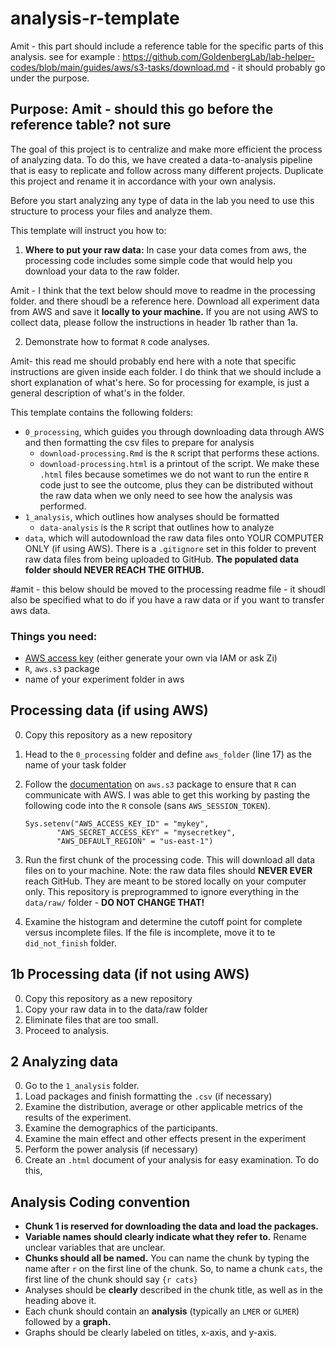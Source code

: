 # analysis-r-template

Amit - this part should include a reference table for the specific parts of this analysis. see for example : https://github.com/GoldenbergLab/lab-helper-codes/blob/main/guides/aws/s3-tasks/download.md - it should probably go under the purpose.





## Purpose: Amit - should this go before the reference table? not sure
The goal of this project is to centralize and make more efficient the process of analyzing data. To do this, we have created a data-to-analysis pipeline that is easy to replicate and follow across many different projects.
Duplicate this project and rename it in accordance with your own analysis.

Before you start analyzing any type of data in the lab you need to use this structure to process your files and analyze them.

This template will instruct you how to:

1. **Where to put your raw data:** In case your data comes from aws, the processing code includes some simple code that would help you download your data to the raw folder.

Amit - I think that the text below should move to readme in the processing folder. and there shoudl be a reference here.
 Download all experiment data from AWS and save it **locally to your machine.** If you are not using AWS to collect data, please follow the instructions in header 1b rather than 1a.

2. Demonstrate how to format `R` code analyses.


Amit- this read me should probably end here with a note that specific instructions are given inside each folder. I do think that we should include a short explanation of what's here. So for processing for example, is just a general description of what's in the folder.

This template contains the following folders:

- `0_processing`, which guides you through downloading data through AWS and then formatting the csv files to prepare for analysis
	- `download-processing.Rmd` is the `R` script that performs these actions.
	- `download-processing.html` is a printout of the script. We make these `.html` files because sometimes we do not want to run the entire `R` code just to see the outcome, plus they can be distributed without the raw data when we only need to see how the analysis was performed.
- `1_analysis`, which outlines how analyses should be formatted
	- `data-analysis` is the `R` script that outlines how to analyze
- `data`, which will autodownload the raw data files onto YOUR COMPUTER ONLY (if using AWS). There is a `.gitignore` set in this folder to prevent raw data files from being uploaded to GitHub. **The populated data folder should NEVER REACH THE GITHUB.**

#amit - this below should be moved to the processing readme file - it shoudl also be specified what to do if you have a raw data or if you want to transfer aws data. 

### Things you need:

- [AWS access key](https://docs.aws.amazon.com/IAM/latest/UserGuide/id_credentials_access-keys.html) (either generate your own via IAM or ask Zi)
- `R`, `aws.s3` package
- name of your experiment folder in aws

## Processing data (if using AWS)

0. Copy this repository as a new repository
1. Head to the `0_processing` folder and define `aws_folder` (line 17) as the name of your task folder
2. Follow the [documentation](https://cran.r-project.org/web/packages/aws.s3/readme/README.html) on `aws.s3` package to ensure that `R` can communicate with AWS. I was able to get this working by pasting the following code into the `R` console (sans `AWS_SESSION_TOKEN`).

	```
	Sys.setenv("AWS_ACCESS_KEY_ID" = "mykey",
           "AWS_SECRET_ACCESS_KEY" = "mysecretkey",
           "AWS_DEFAULT_REGION" = "us-east-1")
	```
3. Run the first chunk of the processing code. This will download all data files on to your machine. Note: the raw data files should **NEVER EVER** reach GitHub. They are meant to be stored locally on your computer only. This repository is preprogrammed to ignore everything in the `data/raw/` folder - **DO NOT CHANGE THAT!**
4. Examine the histogram and determine the cutoff point for complete versus incomplete files. If the file is incomplete, move it to te `did_not_finish` folder.

## 1b Processing data (if not using AWS)

0. Copy this repository as a new repository
1. Copy your raw data in to the data/raw folder
3. Eliminate files that are too small.
4. Proceed to analysis.

## 2 Analyzing data

0. Go to the `1_analysis` folder.
1. Load packages and finish formatting the `.csv` (if necessary)
2. Examine the distribution, average or other applicable metrics of the results of the experiment.
3. Examine the demographics of the participants.
4. Examine the main effect and other effects present in the experiment
5. Perform the power analysis (if necessary)
6. Create an `.html` document of your analysis for easy examination. To do this,

## Analysis Coding convention

- **Chunk 1 is reserved for downloading the data and load the packages.**
- **Variable names should clearly indicate what they refer to.** Rename unclear variables that are unclear.
- **Chunks should all be named.** You can name the chunk by typing the name after `r` on the first line of the chunk. So, to name a chunk `cats`, the first line of the chunk should say `{r cats}`
- Analyses should be **clearly** described in the chunk title, as well as in the heading above it.
- Each chunk should contain an **analysis** (typically an `LMER` or `GLMER`) followed by a **graph.**
- Graphs should be clearly labeled on titles, x-axis, and y-axis.
